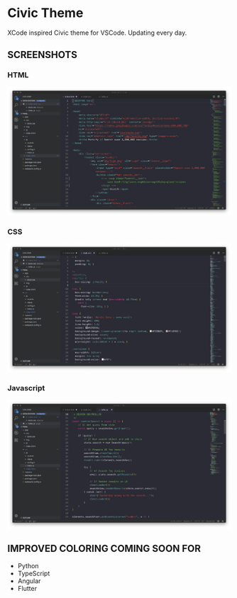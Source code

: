 # Civic Theme

XCode inspired Civic theme for VSCode. Updating every day.

## SCREENSHOTS

### HTML

![HMTL](assets/html.png)

### CSS

![CSS](assets/css.png)

### Javascript

![JavaScript](assets/javascript.png)

## IMPROVED COLORING COMING SOON FOR

- Python
- TypeScript
- Angular
- Flutter
